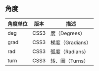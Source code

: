 ## 角度

| 角度单位 | 版本 | 描述             |
| -------- | ---- | ---------------- |
| deg      | CSS3 | 度（Degrees）    |
| grad     | CSS3 | 梯度（Gradians） |
| rad      | CSS3 | 弧度（Radians）  |
| turn     | CSS3 | 转、圈（Turns）  |

